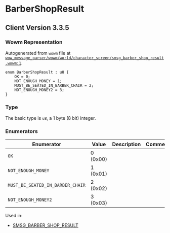 # BarberShopResult

## Client Version 3.3.5

### Wowm Representation

Autogenerated from `wowm` file at [`wow_message_parser/wowm/world/character_screen/smsg_barber_shop_result.wowm:1`](https://github.com/gtker/wow_messages/tree/main/wow_message_parser/wowm/world/character_screen/smsg_barber_shop_result.wowm#L1).

```rust,ignore
enum BarberShopResult : u8 {
    OK = 0;
    NOT_ENOUGH_MONEY = 1;
    MUST_BE_SEATED_IN_BARBER_CHAIR = 2;
    NOT_ENOUGH_MONEY2 = 3;
}
```
### Type
The basic type is `u8`, a 1 byte (8 bit) integer.
### Enumerators
| Enumerator | Value  | Description | Comment |
| --------- | -------- | ----------- | ------- |
| `OK` | 0 (0x00) |  |  |
| `NOT_ENOUGH_MONEY` | 1 (0x01) |  |  |
| `MUST_BE_SEATED_IN_BARBER_CHAIR` | 2 (0x02) |  |  |
| `NOT_ENOUGH_MONEY2` | 3 (0x03) |  |  |

Used in:
* [SMSG_BARBER_SHOP_RESULT](smsg_barber_shop_result.md)

